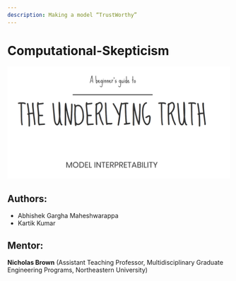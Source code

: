 ```yaml
---
description: Making a model “​TrustWorthy​”
---
```


# Computational-Skepticism

####        

![Making a model &#x201C;&#x200B;TrustWorthy&#x200B;&#x201D;](.gitbook/assets/screenshot-92.png)





## Authors:

* Abhishek Gargha Maheshwarappa
* Kartik Kumar

## **Mentor:**

**Nicholas Brown**
 \(Assistant Teaching Professor,  Multidisciplinary Graduate Engineering Programs, Northeastern University\)

